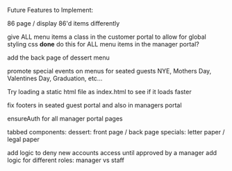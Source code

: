 




Future Features to Implement:

86 page / display 86'd items differently

give ALL menu items a class in the customer portal to allow for global styling css
****done****
do this for ALL menu items in the manager portal?

add the back page of dessert menu

promote special events on menus for seated guests
NYE, Mothers Day, Valentines Day, Graduation, etc...

Try loading a static html file as index.html to see if it loads faster

fix footers in seated guest portal and also in managers portal

ensureAuth for all manager portal pages


tabbed components: 
    dessert: front page / back page
    specials: letter paper / legal paper

add logic to deny new accounts access until approved by a manager
add logic for different roles: manager vs staff


